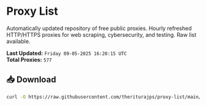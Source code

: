 # Proxy List

Automatically updated repository of free public proxies. Hourly refreshed HTTP/HTTPS proxies for web scraping, cybersecurity, and testing. Raw list available.

**Last Updated:** `Friday 09-05-2025 16:20:15 UTC`  
**Total Proxies:** `577`

## 📥 Download
```bash
curl -O https://raw.githubusercontent.com/theriturajps/proxy-list/main/proxies.txt
